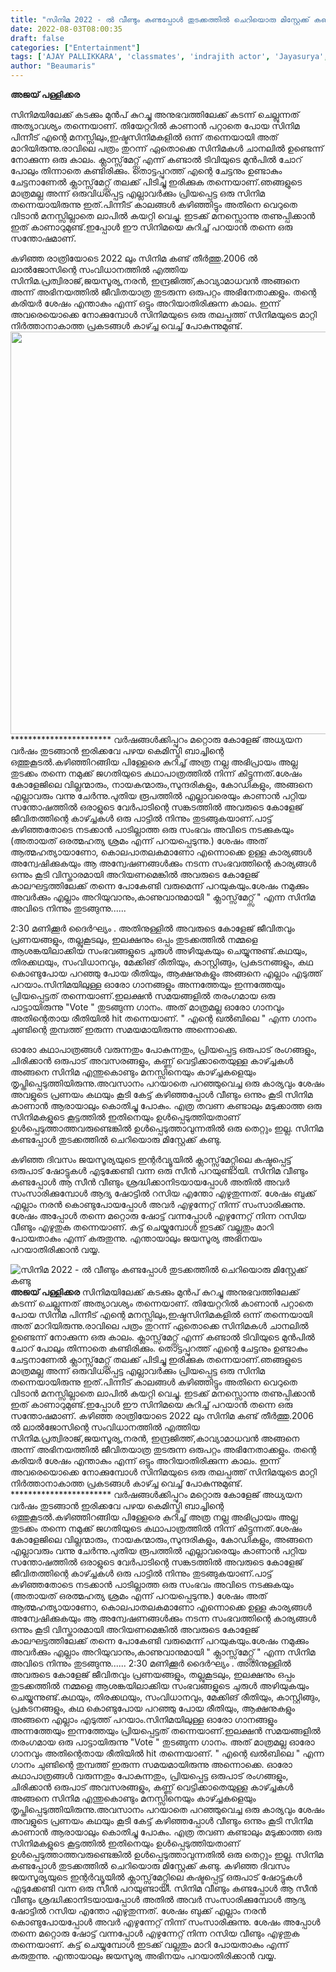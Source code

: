 ```yaml
---
title: "സിനിമ 2022 - ൽ വീണ്ടും കണ്ടപ്പോൾ തുടക്കത്തിൽ ചെറിയൊരു മിസ്റ്റേക്ക് കണ്ടു"
date: 2022-08-03T08:00:35
draft: false
categories: ["Entertainment"]
tags: ['AJAY PALLIKKARA', 'classmates', 'indrajith actor', 'Jayasurya', 'laljose', 'Prithviraj Sukumaran']
author: "Beaumaris"
---
```


<strong>അജയ് പള്ളിക്കര</strong>

സിനിമയിലേക്ക് കടക്കും മുൻപ് കുറച്ചു അനുഭവത്തിലേക്ക് കടന്ന് ചെല്ലുന്നത് അത്യാവശ്യം തന്നെയാണ്.
തിയേറ്ററിൽ കാണാൻ പറ്റാതെ പോയ സിനിമ പിന്നീട് എന്റെ മനസ്സിലും,ഇഷ്ടസിനിമകളിൽ ഒന്ന് തന്നെയായി അത്‌ മാറിയിരുന്നു.രാവിലെ പത്രം തുറന്ന് ഏതൊക്കെ സിനിമകൾ ചാനലിൽ ഉണ്ടെന്ന് നോക്കുന്ന ഒരു കാലം. ക്ലാസ്സ്‌മേറ്റ്സ് എന്ന് കണ്ടാൽ ടിവിയുടെ മുൻപിൽ ചോറ് പോലും തിന്നാതെ കണ്ടിരിക്കും. തൊട്ടപ്പുറത്ത് എന്റെ ചേട്ടനും ഉണ്ടാകും ചേട്ടനാണേൽ ക്ലാസ്സ്‌മേറ്റ്സ് തലക്ക് പിടിച്ചു ഇരിക്കുക തന്നെയാണ്.ഞങ്ങളുടെ മാത്രമല്ല അന്ന് ഒരുവിധപ്പെട്ട എല്ലാവർക്കും പ്രിയപ്പെട്ട ഒരു സിനിമ തന്നെയായിരുന്നു ഇത്.പിന്നീട് കാലങ്ങൾ കഴിഞ്ഞിട്ടും അതിനെ വെറുതെ വിടാൻ മനസ്സില്ലാതെ ലാപിൽ കയറ്റി വെച്ചു. ഇടക്ക് മനസ്സൊന്നു തണുപ്പിക്കാൻ ഇത് കാണാറുമുണ്ട്.ഇപ്പോൾ ഈ സിനിമയെ കുറിച്ച് പറയാൻ തന്നെ ഒരു സന്തോഷമാണ്.

കഴിഞ്ഞ രാത്രിയോടെ 2022 ലും സിനിമ കണ്ട് തീർത്തു.2006 ൽ ലാൽജോസിന്റെ സംവിധാനത്തിൽ എത്തിയ സിനിമ.പ്രത്വിരാജ്,ജയസൂര്യ,നരൻ, ഇന്ദ്രജിത്ത്,കാവ്യാമാധവൻ അങ്ങനെ അന്ന് അഭിനയത്തിൽ ജീവിതയാത്ര തുടരുന്ന ഒരുപറ്റം അഭിനേതാക്കളും. തന്റെ കരിയർ ശേഷം എന്താകും എന്ന് ഒട്ടും അറിയാതിരിക്കുന്ന കാലം. ഇന്ന് അവരെയൊക്കെ നോക്കുമ്പോൾ സിനിമയുടെ ഒരു തലപ്പത്ത് സിനിമയുടെ മാറ്റി നിർത്താനാകാത്ത പ്രകടങ്ങൾ കാഴ്ച്ച വെച്ച് പോകുന്നുമുണ്ട്.
<img class="wp-image-345082 aligncenter" src="https://cdn.boolokam.com/articles/2022/08/77000976.webp" alt="" width="859" height="644" />***********************
വർഷങ്ങൾക്കിപ്പുറം മറ്റൊരു കോളേജ് അധ്യയന വർഷം തുടങ്ങാൻ ഇരിക്കവേ പഴയ കെമിസ്ട്രി ബാച്ചിന്റെ ഒത്തുകൂടൽ.കഴിഞ്ഞിറങ്ങിയ പിള്ളേരെ കുറിച്ച് അത്ര നല്ല അഭിപ്രായം അല്ല തുടക്കം തന്നെ നമുക്ക് ജഗതിയുടെ കഥാപാത്രത്തിൽ നിന്ന് കിട്ടുന്നത്.ശേഷം കോളേജിലെ വില്ലന്മാരും, നായകന്മാരും,സുന്ദരികളും, കോഡികളും, അങ്ങനെ എല്ലാവരും വന്നു ചേർന്നു.പുതിയ രൂപത്തിൽ എല്ലാവരെയും കാണാൻ പറ്റിയ സന്തോഷത്തിൽ ഒരാളുടെ വേർപാടിന്റെ സങ്കടത്തിൽ അവരുടെ കോളേജ് ജീവിതത്തിന്റെ കാഴ്ച്ചകൾ ഒരു പാട്ടിൽ നിന്നും തുടങ്ങുകയാണ്.പാട്ട് കഴിഞ്ഞതോടെ നടക്കാൻ പാടില്ലാത്ത ഒരു സംഭവം അവിടെ നടക്കുകയും (അതായത് ഒരത്മഹത്യ ശ്രമം എന്ന് പറയപ്പെടുന്നു.) ശേഷം അത്‌ ആത്മഹത്യായാണോ, കൊലപാതലകമാണോ എന്നൊക്കെ ഉള്ള കാര്യങ്ങൾ അന്വേഷിക്കുകയും ആ അന്വേഷണങ്ങൾക്കും നടന്ന സംഭവത്തിന്റെ കാര്യങ്ങൾ ഒന്നും കൂടി വിസ്താരമായി അറിയണമെങ്കിൽ അവരുടെ കോളേജ് കാലഘട്ടത്തിലേക്ക് തന്നെ പോകേണ്ടി വരുമെന്ന് പറയുകയും.ശേഷം നമുക്കും അവർക്കും എല്ലാം അറിയുവാനും,കാണുവാനുമായി " ക്ലാസ്സ്‌മേറ്റ്സ് " എന്ന സിനിമ അവിടെ നിന്നും തുടങ്ങുന്നു......

2:30 മണിക്കൂർ ദൈർഘ്യം . അതിനുള്ളിൽ അവരുടെ കോളേജ് ജീവിതവും പ്രണയങ്ങളും, തല്ലുകൂടലും, ഇലക്ഷനും ഒപ്പം തുടക്കത്തിൽ നമ്മളെ ആശങ്കയിലാക്കിയ സംഭവങ്ങളുടെ ചുരുൾ അഴിയുകയും ചെയ്യുന്നുണ്ട്.കഥയും, തിരക്കഥയും, സംവിധാനവും, മേക്കിങ് രീതിയും, കാസ്റ്റിങ്ങും, പ്രകടനങ്ങളും, കഥ കൊണ്ടുപോയ പറഞ്ഞു പോയ രീതിയും, ആക്ഷനുകളും അങ്ങനെ എല്ലാം എടുത്ത് പറയാം.സിനിമയിലുള്ള ഓരോ ഗാനങ്ങളും അന്നത്തേയും ഇന്നത്തേയും പ്രിയപ്പെട്ടത് തന്നെയാണ്.ഇലക്ഷൻ സമയങ്ങളിൽ തരംഗമായ ഒരു പാട്ടായിരുന്നു "Vote " തുടങ്ങുന്ന ഗാനം. അത്‌ മാത്രമല്ല ഓരോ ഗാനവും അതിന്റെതായ രീതിയിൽ hit തന്നെയാണ്. " എന്റെ ഖൽബിലെ " എന്ന ഗാനം ചുണ്ടിന്റെ തുമ്പത്ത് ഇരുന്ന സമയമായിരുന്നു അന്നൊക്കെ.

ഓരോ കഥാപാത്രങ്ങൾ വരുന്നതും പോകുന്നതും, പ്രിയപ്പെട്ട ഒരുപാട് രംഗങ്ങളും, ചിരിക്കാൻ ഒരുപാട് അവസരങ്ങളും, കണ്ണ് വെട്ടിക്കാതെയുള്ള കാഴ്ച്ചകൾ അങ്ങനെ സിനിമ എന്തുകൊണ്ടും മനസ്സിനെയും കാഴ്ച്ചകളെയും തൃപ്തിപ്പെടുത്തിയിരുന്നു.അവസാനം പറയാതെ പറഞ്ഞുവെച്ച ഒരു കാര്യവും ശേഷം അവളുടെ പ്രണയം കഥയും കൂടി കേട്ട് കഴിഞ്ഞപ്പോൾ വീണ്ടും ഒന്നും കൂടി സിനിമ കാണാൻ ആരായാലും കൊതിച്ചു പോകും. എത്ര തവണ കണ്ടാലും മടുക്കാത്ത ഒരു സിനിമകളുടെ കൂട്ടത്തിൽ ഇതിനെയും ഉൾപ്പെടുത്തിയതാണ് ഉൾപ്പെടുത്താത്തവരുണ്ടെങ്കിൽ ഉൾപ്പെടുത്താവുന്നതിൽ ഒരു തെറ്റും ഇല്ല.
സിനിമ കണ്ടപ്പോൾ തുടക്കത്തിൽ ചെറിയൊരു മിസ്റ്റേക്ക് കണ്ടു.

കഴിഞ്ഞ ദിവസം ജയസൂര്യയുടെ ഇന്റർവ്യൂയിൽ ക്ലാസ്സ്‌മേറ്റ്സിലെ കഷ്ടപ്പെട്ട് ഒരുപാട് ഷോട്ടുകൾ എടുക്കേണ്ടി വന്ന ഒരു സീൻ പറയുണ്ടായി. സിനിമ വീണ്ടും കണ്ടപ്പോൾ ആ സീൻ വീണ്ടും ശ്രദ്ധിക്കാനിടയായപ്പോൾ അതിൽ അവർ സംസാരിക്കുമ്പോൾ ആദ്യ ഷോട്ടിൽ റസിയ എന്തോ എഴുതുന്നത്. ശേഷം ബുക്ക് എല്ലാം നരൻ കൊണ്ടുപോയപ്പോൾ അവർ എഴുന്നേറ്റ് നിന്ന് സംസാരിക്കുന്നു. ശേഷം അപ്പോൾ തന്നെ മറ്റൊരു ഷോട്ട് വന്നപ്പോൾ എഴുന്നേറ്റ് നിന്ന റസിയ വീണ്ടും എഴുതുക തന്നെയാണ്. കട്ട് ചെയ്യുമ്പോൾ ഇടക്ക് വല്ലതും മാറി പോയതാകും എന്ന് കരുതുന്നു. എന്തായാലും ജയസൂര്യ അഭിനയം പറയാതിരിക്കാൻ വയ്യ.


![സിനിമ 2022 - ൽ വീണ്ടും കണ്ടപ്പോൾ തുടക്കത്തിൽ ചെറിയൊരു മിസ്റ്റേക്ക് കണ്ടു](https://cdn.boolokam.com/articles/2022/08/77000976.webp)**അജയ് പള്ളിക്കര** സിനിമയിലേക്ക് കടക്കും മുൻപ് കുറച്ചു അനുഭവത്തിലേക്ക് കടന്ന് ചെല്ലുന്നത് അത്യാവശ്യം തന്നെയാണ്. തിയേറ്ററിൽ കാണാൻ പറ്റാതെ പോയ സിനിമ പിന്നീട് എന്റെ മനസ്സിലും,ഇഷ്ടസിനിമകളിൽ ഒന്ന് തന്നെയായി അത്‌ മാറിയിരുന്നു.രാവിലെ പത്രം തുറന്ന് ഏതൊക്കെ സിനിമകൾ ചാനലിൽ ഉണ്ടെന്ന് നോക്കുന്ന ഒരു കാലം. ക്ലാസ്സ്‌മേറ്റ്സ് എന്ന് കണ്ടാൽ ടിവിയുടെ മുൻപിൽ ചോറ് പോലും തിന്നാതെ കണ്ടിരിക്കും. തൊട്ടപ്പുറത്ത് എന്റെ ചേട്ടനും ഉണ്ടാകും ചേട്ടനാണേൽ ക്ലാസ്സ്‌മേറ്റ്സ് തലക്ക് പിടിച്ചു ഇരിക്കുക തന്നെയാണ്.ഞങ്ങളുടെ മാത്രമല്ല അന്ന് ഒരുവിധപ്പെട്ട എല്ലാവർക്കും പ്രിയപ്പെട്ട ഒരു സിനിമ തന്നെയായിരുന്നു ഇത്.പിന്നീട് കാലങ്ങൾ കഴിഞ്ഞിട്ടും അതിനെ വെറുതെ വിടാൻ മനസ്സില്ലാതെ ലാപിൽ കയറ്റി വെച്ചു. ഇടക്ക് മനസ്സൊന്നു തണുപ്പിക്കാൻ ഇത് കാണാറുമുണ്ട്.ഇപ്പോൾ ഈ സിനിമയെ കുറിച്ച് പറയാൻ തന്നെ ഒരു സന്തോഷമാണ്. കഴിഞ്ഞ രാത്രിയോടെ 2022 ലും സിനിമ കണ്ട് തീർത്തു.2006 ൽ ലാൽജോസിന്റെ സംവിധാനത്തിൽ എത്തിയ സിനിമ.പ്രത്വിരാജ്,ജയസൂര്യ,നരൻ, ഇന്ദ്രജിത്ത്,കാവ്യാമാധവൻ അങ്ങനെ അന്ന് അഭിനയത്തിൽ ജീവിതയാത്ര തുടരുന്ന ഒരുപറ്റം അഭിനേതാക്കളും. തന്റെ കരിയർ ശേഷം എന്താകും എന്ന് ഒട്ടും അറിയാതിരിക്കുന്ന കാലം. ഇന്ന് അവരെയൊക്കെ നോക്കുമ്പോൾ സിനിമയുടെ ഒരു തലപ്പത്ത് സിനിമയുടെ മാറ്റി നിർത്താനാകാത്ത പ്രകടങ്ങൾ കാഴ്ച്ച വെച്ച് പോകുന്നുമുണ്ട്. *********************** വർഷങ്ങൾക്കിപ്പുറം മറ്റൊരു കോളേജ് അധ്യയന വർഷം തുടങ്ങാൻ ഇരിക്കവേ പഴയ കെമിസ്ട്രി ബാച്ചിന്റെ ഒത്തുകൂടൽ.കഴിഞ്ഞിറങ്ങിയ പിള്ളേരെ കുറിച്ച് അത്ര നല്ല അഭിപ്രായം അല്ല തുടക്കം തന്നെ നമുക്ക് ജഗതിയുടെ കഥാപാത്രത്തിൽ നിന്ന് കിട്ടുന്നത്.ശേഷം കോളേജിലെ വില്ലന്മാരും, നായകന്മാരും,സുന്ദരികളും, കോഡികളും, അങ്ങനെ എല്ലാവരും വന്നു ചേർന്നു.പുതിയ രൂപത്തിൽ എല്ലാവരെയും കാണാൻ പറ്റിയ സന്തോഷത്തിൽ ഒരാളുടെ വേർപാടിന്റെ സങ്കടത്തിൽ അവരുടെ കോളേജ് ജീവിതത്തിന്റെ കാഴ്ച്ചകൾ ഒരു പാട്ടിൽ നിന്നും തുടങ്ങുകയാണ്.പാട്ട് കഴിഞ്ഞതോടെ നടക്കാൻ പാടില്ലാത്ത ഒരു സംഭവം അവിടെ നടക്കുകയും (അതായത് ഒരത്മഹത്യ ശ്രമം എന്ന് പറയപ്പെടുന്നു.) ശേഷം അത്‌ ആത്മഹത്യായാണോ, കൊലപാതലകമാണോ എന്നൊക്കെ ഉള്ള കാര്യങ്ങൾ അന്വേഷിക്കുകയും ആ അന്വേഷണങ്ങൾക്കും നടന്ന സംഭവത്തിന്റെ കാര്യങ്ങൾ ഒന്നും കൂടി വിസ്താരമായി അറിയണമെങ്കിൽ അവരുടെ കോളേജ് കാലഘട്ടത്തിലേക്ക് തന്നെ പോകേണ്ടി വരുമെന്ന് പറയുകയും.ശേഷം നമുക്കും അവർക്കും എല്ലാം അറിയുവാനും,കാണുവാനുമായി " ക്ലാസ്സ്‌മേറ്റ്സ് " എന്ന സിനിമ അവിടെ നിന്നും തുടങ്ങുന്നു...... 2:30 മണിക്കൂർ ദൈർഘ്യം . അതിനുള്ളിൽ അവരുടെ കോളേജ് ജീവിതവും പ്രണയങ്ങളും, തല്ലുകൂടലും, ഇലക്ഷനും ഒപ്പം തുടക്കത്തിൽ നമ്മളെ ആശങ്കയിലാക്കിയ സംഭവങ്ങളുടെ ചുരുൾ അഴിയുകയും ചെയ്യുന്നുണ്ട്.കഥയും, തിരക്കഥയും, സംവിധാനവും, മേക്കിങ് രീതിയും, കാസ്റ്റിങ്ങും, പ്രകടനങ്ങളും, കഥ കൊണ്ടുപോയ പറഞ്ഞു പോയ രീതിയും, ആക്ഷനുകളും അങ്ങനെ എല്ലാം എടുത്ത് പറയാം.സിനിമയിലുള്ള ഓരോ ഗാനങ്ങളും അന്നത്തേയും ഇന്നത്തേയും പ്രിയപ്പെട്ടത് തന്നെയാണ്.ഇലക്ഷൻ സമയങ്ങളിൽ തരംഗമായ ഒരു പാട്ടായിരുന്നു "Vote " തുടങ്ങുന്ന ഗാനം. അത്‌ മാത്രമല്ല ഓരോ ഗാനവും അതിന്റെതായ രീതിയിൽ hit തന്നെയാണ്. " എന്റെ ഖൽബിലെ " എന്ന ഗാനം ചുണ്ടിന്റെ തുമ്പത്ത് ഇരുന്ന സമയമായിരുന്നു അന്നൊക്കെ. ഓരോ കഥാപാത്രങ്ങൾ വരുന്നതും പോകുന്നതും, പ്രിയപ്പെട്ട ഒരുപാട് രംഗങ്ങളും, ചിരിക്കാൻ ഒരുപാട് അവസരങ്ങളും, കണ്ണ് വെട്ടിക്കാതെയുള്ള കാഴ്ച്ചകൾ അങ്ങനെ സിനിമ എന്തുകൊണ്ടും മനസ്സിനെയും കാഴ്ച്ചകളെയും തൃപ്തിപ്പെടുത്തിയിരുന്നു.അവസാനം പറയാതെ പറഞ്ഞുവെച്ച ഒരു കാര്യവും ശേഷം അവളുടെ പ്രണയം കഥയും കൂടി കേട്ട് കഴിഞ്ഞപ്പോൾ വീണ്ടും ഒന്നും കൂടി സിനിമ കാണാൻ ആരായാലും കൊതിച്ചു പോകും. എത്ര തവണ കണ്ടാലും മടുക്കാത്ത ഒരു സിനിമകളുടെ കൂട്ടത്തിൽ ഇതിനെയും ഉൾപ്പെടുത്തിയതാണ് ഉൾപ്പെടുത്താത്തവരുണ്ടെങ്കിൽ ഉൾപ്പെടുത്താവുന്നതിൽ ഒരു തെറ്റും ഇല്ല. സിനിമ കണ്ടപ്പോൾ തുടക്കത്തിൽ ചെറിയൊരു മിസ്റ്റേക്ക് കണ്ടു. കഴിഞ്ഞ ദിവസം ജയസൂര്യയുടെ ഇന്റർവ്യൂയിൽ ക്ലാസ്സ്‌മേറ്റ്സിലെ കഷ്ടപ്പെട്ട് ഒരുപാട് ഷോട്ടുകൾ എടുക്കേണ്ടി വന്ന ഒരു സീൻ പറയുണ്ടായി. സിനിമ വീണ്ടും കണ്ടപ്പോൾ ആ സീൻ വീണ്ടും ശ്രദ്ധിക്കാനിടയായപ്പോൾ അതിൽ അവർ സംസാരിക്കുമ്പോൾ ആദ്യ ഷോട്ടിൽ റസിയ എന്തോ എഴുതുന്നത്. ശേഷം ബുക്ക് എല്ലാം നരൻ കൊണ്ടുപോയപ്പോൾ അവർ എഴുന്നേറ്റ് നിന്ന് സംസാരിക്കുന്നു. ശേഷം അപ്പോൾ തന്നെ മറ്റൊരു ഷോട്ട് വന്നപ്പോൾ എഴുന്നേറ്റ് നിന്ന റസിയ വീണ്ടും എഴുതുക തന്നെയാണ്. കട്ട് ചെയ്യുമ്പോൾ ഇടക്ക് വല്ലതും മാറി പോയതാകും എന്ന് കരുതുന്നു. എന്തായാലും ജയസൂര്യ അഭിനയം പറയാതിരിക്കാൻ വയ്യ.
